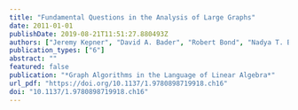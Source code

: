 ```yaml
---
title: "Fundamental Questions in the Analysis of Large Graphs"
date: 2011-01-01
publishDate: 2019-08-21T11:51:27.880493Z
authors: ["Jeremy Kepner", "David A. Bader", "Robert Bond", "Nadya T. Bliss", "Christos Faloutsos", "Bruce Hendrickson", "John R. Gilbert", "Eric Robinson"]
publication_types: ["6"]
abstract: ""
featured: false
publication: "*Graph Algorithms in the Language of Linear Algebra*"
url_pdf: "https://doi.org/10.1137/1.9780898719918.ch16"
doi: "10.1137/1.9780898719918.ch16"
---
```


